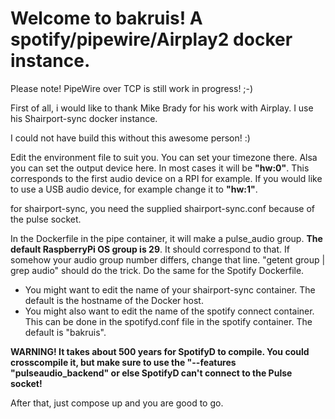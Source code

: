 # Welcome to bakruis! A spotify/pipewire/Airplay2 docker instance.

Please note! PipeWire over TCP is still work in progress! ;-)

First of all, i would like to thank Mike Brady for his work with Airplay. I use his Shairport-sync docker instance.

I could not have build this without this awesome person! :)

Edit the environment file to suit you. You can set your timezone there. Alsa you can set the output device here. In most cases it will be **"hw:0"**. This corresponds to the first audio device on a RPI for example. If you would like to use a USB audio device, for example change it to **"hw:1"**.

for shairport-sync, you need the supplied shairport-sync.conf because of the pulse socket.

In the Dockerfile in the pipe container, it will make a pulse_audio group. **The default RaspberryPi OS group is 29**. It should correspond to that. If somehow your audio group number differs, change that line. "getent group | grep audio" should do the trick.
Do the same for the Spotify Dockerfile.

* You might want to edit the name of your shairport-sync container. The default is the hostname of the Docker host.
* You might also want to edit the name of the spotify connect container. This can be done in the spotifyd.conf file in the spotify container. The default is "bakruis".

**WARNING! It takes about 500 years for SpotifyD to compile. You could crosscompile it, but make sure to use the "--features "pulseaudio_backend" or else SpotifyD can't connect to the Pulse socket!**

After that, just compose up and you are good to go.

